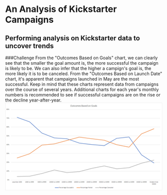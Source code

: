 # An Analysis of Kickstarter Campaigns
Performing analysis on Kickstarter data to uncover trends
---
###Challenge
From the "Outcomes Based on Goals" chart, we can clearly see that the smaller the goal amount is, the more successful the campaign is likely to be. We can also infer that the higher a campign's goal is, the more likely it is to be canceled. From the "Outcomes Based on Launch Date" chart, it's apparent that campaigns launched in May are the most successful. Keep in mind that these charts represent data from campaigns over the course of several years. Additional charts for each year's monthly numbers is recommended to see if successful campaigns are on the rise or the decline year-after-year.
![Outcomes Based on Goals](https://github.com/evanmgoodwin/kickstarter-analysis/blob/master/Outcomes%20Based%20on%20Goals.png)
